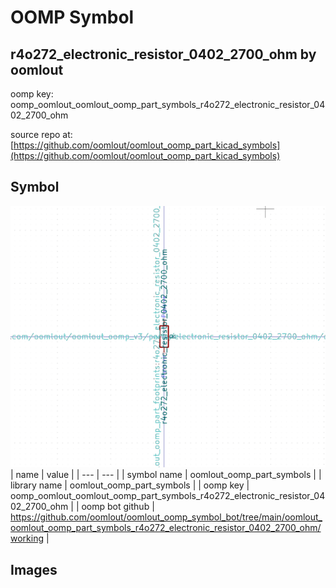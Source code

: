 # OOMP Symbol  
## r4o272_electronic_resistor_0402_2700_ohm  by oomlout  
  
oomp key: oomp_oomlout_oomlout_oomp_part_symbols_r4o272_electronic_resistor_0402_2700_ohm  
  
source repo at: [https://github.com/oomlout/oomlout_oomp_part_kicad_symbols](https://github.com/oomlout/oomlout_oomp_part_kicad_symbols)  
## Symbol  
  
[![working.png](working_600.png)](working.png)  
| name | value | 
| --- | --- | 
| symbol name | oomlout_oomp_part_symbols | 
| library name | oomlout_oomp_part_symbols | 
| oomp key | oomp_oomlout_oomlout_oomp_part_symbols_r4o272_electronic_resistor_0402_2700_ohm | 
| oomp bot github | https://github.com/oomlout/oomlout_oomp_symbol_bot/tree/main/oomlout_oomlout_oomp_part_symbols_r4o272_electronic_resistor_0402_2700_ohm/working | 
## Images  
